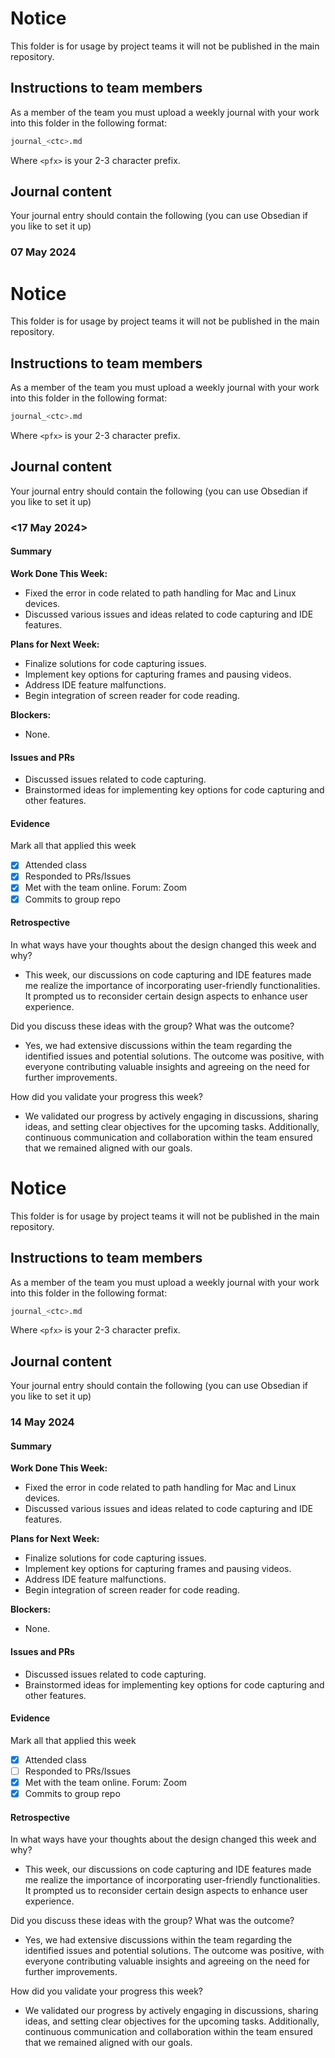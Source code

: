 # Notice
This folder is for usage by project teams it will not be published in the main repository.

## Instructions to team members
As a member of the team you must upload a weekly journal with your work into this folder in the following format:

```bash
journal_<ctc>.md
```
Where `<pfx>` is your 2-3 character prefix.

## Journal content
Your journal entry should contain the following (you can use Obsedian if you like to set it up)

### 07 May 2024
# Notice
This folder is for usage by project teams it will not be published in the main repository.

## Instructions to team members
As a member of the team you must upload a weekly journal with your work into this folder in the following format:

```bash
journal_<ctc>.md
```
Where `<pfx>` is your 2-3 character prefix.

## Journal content
Your journal entry should contain the following (you can use Obsedian if you like to set it up)

### <17 May 2024>

#### Summary
**Work Done This Week:**
- Fixed the error in code related to path handling for Mac and Linux devices.
- Discussed various issues and ideas related to code capturing and IDE features.

**Plans for Next Week:**
- Finalize solutions for code capturing issues.
- Implement key options for capturing frames and pausing videos.
- Address IDE feature malfunctions.
- Begin integration of screen reader for code reading.

**Blockers:**
- None.

#### Issues and PRs
- Discussed issues related to code capturing.
- Brainstormed ideas for implementing key options for code capturing and other features.

#### Evidence
Mark all that applied this week
- [x] Attended class
- [x] Responded to PRs/Issues
- [x] Met with the team online. Forum: Zoom
- [x] Commits to group repo

#### Retrospective
In what ways have your thoughts about the design changed this week and why?
- This week, our discussions on code capturing and IDE features made me realize the importance of incorporating user-friendly functionalities. It prompted us to reconsider certain design aspects to enhance user experience.

Did you discuss these ideas with the group? What was the outcome?
- Yes, we had extensive discussions within the team regarding the identified issues and potential solutions. The outcome was positive, with everyone contributing valuable insights and agreeing on the need for further improvements.

How did you validate your progress this week?
- We validated our progress by actively engaging in discussions, sharing ideas, and setting clear objectives for the upcoming tasks. Additionally, continuous communication and collaboration within the team ensured that we remained aligned with our goals.


# Notice
This folder is for usage by project teams it will not be published in the main repository.

## Instructions to team members
As a member of the team you must upload a weekly journal with your work into this folder in the following format:

```bash
journal_<ctc>.md
```
Where `<pfx>` is your 2-3 character prefix.

## Journal content
Your journal entry should contain the following (you can use Obsedian if you like to set it up)

### 14 May 2024

#### Summary
**Work Done This Week:**
- Fixed the error in code related to path handling for Mac and Linux devices.
- Discussed various issues and ideas related to code capturing and IDE features.

**Plans for Next Week:**
- Finalize solutions for code capturing issues.
- Implement key options for capturing frames and pausing videos.
- Address IDE feature malfunctions.
- Begin integration of screen reader for code reading.

**Blockers:**
- None.

#### Issues and PRs
- Discussed issues related to code capturing.
- Brainstormed ideas for implementing key options for code capturing and other features.

#### Evidence
Mark all that applied this week
- [x] Attended class
- [ ] Responded to PRs/Issues
- [x] Met with the team online. Forum: Zoom
- [x] Commits to group repo

#### Retrospective
In what ways have your thoughts about the design changed this week and why?
- This week, our discussions on code capturing and IDE features made me realize the importance of incorporating user-friendly functionalities. It prompted us to reconsider certain design aspects to enhance user experience.

Did you discuss these ideas with the group? What was the outcome?
- Yes, we had extensive discussions within the team regarding the identified issues and potential solutions. The outcome was positive, with everyone contributing valuable insights and agreeing on the need for further improvements.

How did you validate your progress this week?
- We validated our progress by actively engaging in discussions, sharing ideas, and setting clear objectives for the upcoming tasks. Additionally, continuous communication and collaboration within the team ensured that we remained aligned with our goals.
